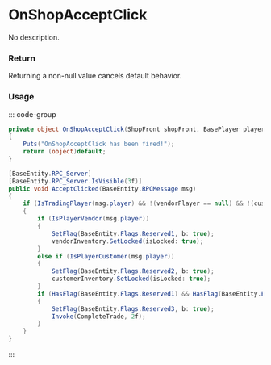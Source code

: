 # OnShopAcceptClick
<Badge type="info" text="Shop"/>[<Badge type="danger" text="Carbon Compatible"/>](https://github.com/CarbonCommunity/Carbon)[<Badge type="warning" text="Oxide Compatible"/>](https://github.com/OxideMod/Oxide.Rust)
No description.
### Return
Returning a non-null value cancels default behavior.

### Usage
::: code-group
```csharp [Example]
private object OnShopAcceptClick(ShopFront shopFront, BasePlayer player)
{
	Puts("OnShopAcceptClick has been fired!");
	return (object)default;
}
```
```csharp [Source — Assembly-CSharp @ ShopFront]
[BaseEntity.RPC_Server]
[BaseEntity.RPC_Server.IsVisible(3f)]
public void AcceptClicked(BaseEntity.RPCMessage msg)
{
	if (IsTradingPlayer(msg.player) && !(vendorPlayer == null) && !(customerPlayer == null))
	{
		if (IsPlayerVendor(msg.player))
		{
			SetFlag(BaseEntity.Flags.Reserved1, b: true);
			vendorInventory.SetLocked(isLocked: true);
		}
		else if (IsPlayerCustomer(msg.player))
		{
			SetFlag(BaseEntity.Flags.Reserved2, b: true);
			customerInventory.SetLocked(isLocked: true);
		}
		if (HasFlag(BaseEntity.Flags.Reserved1) && HasFlag(BaseEntity.Flags.Reserved2))
		{
			SetFlag(BaseEntity.Flags.Reserved3, b: true);
			Invoke(CompleteTrade, 2f);
		}
	}
}

```
:::
